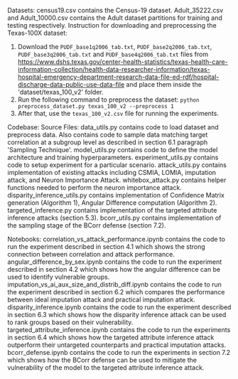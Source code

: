 Datasets:
census19.csv contains the Census-19 dataset.
Adult_35222.csv and Adult_10000.csv contains the Adult dataset partitions for training and testing respectively.
Instruction for downloading and preprocessing the Texas-100X dataset:
1. Download the `PUDF_base1q2006_tab.txt`, `PUDF_base2q2006_tab.txt`, `PUDF_base3q2006_tab.txt` and `PUDF_base4q2006_tab.txt` files from https://www.dshs.texas.gov/center-health-statistics/texas-health-care-information-collection/health-data-researcher-information/texas-hospital-emergency-department-research-data-file-ed-rdf/hospital-discharge-data-public-use-data-file and place them inside the 'dataset/texas_100_v2' folder.
2. Run the following command to preprocess the dataset:
```python preprocess_dataset.py texas_100_v2 --preprocess 1```
3. After that, use the `texas_100_v2.csv` file for running the experiments.

Codebase:
Source Files:
data_utils.py contains code to load dataset and preprocess data. Also contains code to sample data matching target correlation at a subgroup level as described in section 6.1 paragraph 'Sampling Technique'.
model_utils.py contains code to define the model architecture and training hyperparameters.
experiment_utils.py contains code to setup experiment for a particular scenario.
attack_utils.py contains implementation of existing attacks including CSMIA, LOMIA, imputation attack, and Neuron Importance Attack.
whitebox_attack.py contains helper functions needed to perform the neuron importance attack.
disparity_inference_utils.py contains implementation of Confidence Matrix generation (Algorithm 1), Angular Difference computation (Algorithm 2).
targeted_inference.py contains implementation of the targeted attribute inference attacks (section 5.3).
bcorr_utils.py contains implementation of the sampling stage of the BCorr defense (section 7.2).

Notebooks:
correlation_vs_attack_performance.ipynb contains the code to run the experiment described in section 4.1 which shows the strong connection between correlation and attack performance.
angular_difference_by_sex.ipynb contains the code to run the experiment described in section 4.2 which shows how the angular difference can be used to identify vulnerable groups.
imputation_vs_ai_aux_size_and_distrib_diff.ipynb contains the code to run the experiment described in section 6.2 which compares the performance between ideal imputation attack and practical imputation attack.
disparity_inference.ipynb contains the code to run the experiment described in section 6.3 which shows how the disparity inference attack can be used to rank groups based on their vulnerability.
targeted_attribute_inference.ipynb contains the code to run the experiments in section 6.4 which shows how the targeted attribute inference attack outperform their untargeted counterparts and practical imputation attacks.
bcorr_defense.ipynb contains the code to run the experiments in section 7.2 which shows how the BCorr defense can be used to mitigate the vulnerability of the model to the targeted attribute inference attack.
